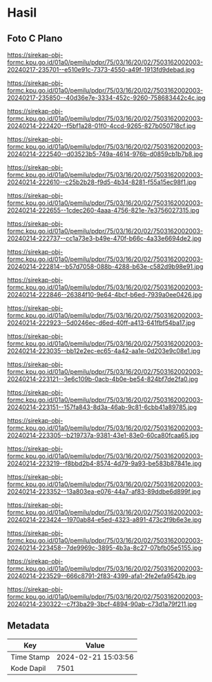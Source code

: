 # Hasil

## Foto C Plano

https://sirekap-obj-formc.kpu.go.id/01a0/pemilu/pdpr/75/03/16/20/02/7503162002003-20240217-235701--e510e91c-7373-4550-a49f-1913fd9debad.jpg

https://sirekap-obj-formc.kpu.go.id/01a0/pemilu/pdpr/75/03/16/20/02/7503162002003-20240217-235850--40d36e7e-3334-452c-9260-758683442c4c.jpg

https://sirekap-obj-formc.kpu.go.id/01a0/pemilu/pdpr/75/03/16/20/02/7503162002003-20240214-222420--f5bf1a28-01f0-4ccd-9265-827b050718cf.jpg

https://sirekap-obj-formc.kpu.go.id/01a0/pemilu/pdpr/75/03/16/20/02/7503162002003-20240214-222540--d03523b5-749a-4614-976b-d0859cb1b7b8.jpg

https://sirekap-obj-formc.kpu.go.id/01a0/pemilu/pdpr/75/03/16/20/02/7503162002003-20240214-222610--c25b2b28-f9d5-4b34-8281-f55a15ec98f1.jpg

https://sirekap-obj-formc.kpu.go.id/01a0/pemilu/pdpr/75/03/16/20/02/7503162002003-20240214-222655--1cdec260-4aaa-4756-821e-7e3756027315.jpg

https://sirekap-obj-formc.kpu.go.id/01a0/pemilu/pdpr/75/03/16/20/02/7503162002003-20240214-222737--cc1a73e3-b49e-470f-b66c-4a33e6694de2.jpg

https://sirekap-obj-formc.kpu.go.id/01a0/pemilu/pdpr/75/03/16/20/02/7503162002003-20240214-222814--b57d7058-088b-4288-b63e-c582d9b98e91.jpg

https://sirekap-obj-formc.kpu.go.id/01a0/pemilu/pdpr/75/03/16/20/02/7503162002003-20240214-222846--26384f10-9e64-4bcf-b6ed-7939a0ee0426.jpg

https://sirekap-obj-formc.kpu.go.id/01a0/pemilu/pdpr/75/03/16/20/02/7503162002003-20240214-222923--5d0246ec-d6ed-40ff-a413-641fbf54ba17.jpg

https://sirekap-obj-formc.kpu.go.id/01a0/pemilu/pdpr/75/03/16/20/02/7503162002003-20240214-223035--bb12e2ec-ec65-4a42-aa1e-0d203e9c08e1.jpg

https://sirekap-obj-formc.kpu.go.id/01a0/pemilu/pdpr/75/03/16/20/02/7503162002003-20240214-223121--3e6c109b-0acb-4b0e-be54-824bf7de2fa0.jpg

https://sirekap-obj-formc.kpu.go.id/01a0/pemilu/pdpr/75/03/16/20/02/7503162002003-20240214-223151--157fa843-8d3a-46ab-9c81-6cbb41a89785.jpg

https://sirekap-obj-formc.kpu.go.id/01a0/pemilu/pdpr/75/03/16/20/02/7503162002003-20240214-223305--b219737a-9381-43e1-83e0-60ca80fcaa65.jpg

https://sirekap-obj-formc.kpu.go.id/01a0/pemilu/pdpr/75/03/16/20/02/7503162002003-20240214-223219--f8bbd2b4-8574-4d79-9a93-be583b87841e.jpg

https://sirekap-obj-formc.kpu.go.id/01a0/pemilu/pdpr/75/03/16/20/02/7503162002003-20240214-223352--13a803ea-e076-44a7-af83-89ddbe6d899f.jpg

https://sirekap-obj-formc.kpu.go.id/01a0/pemilu/pdpr/75/03/16/20/02/7503162002003-20240214-223424--1970ab84-e5ed-4323-a891-473c2f9b6e3e.jpg

https://sirekap-obj-formc.kpu.go.id/01a0/pemilu/pdpr/75/03/16/20/02/7503162002003-20240214-223458--7de9969c-3895-4b3a-8c27-07bfb05e5155.jpg

https://sirekap-obj-formc.kpu.go.id/01a0/pemilu/pdpr/75/03/16/20/02/7503162002003-20240214-223529--666c8791-2f83-4399-afa1-2fe2efa9542b.jpg

https://sirekap-obj-formc.kpu.go.id/01a0/pemilu/pdpr/75/03/16/20/02/7503162002003-20240214-230322--c7f3ba29-3bcf-4894-90ab-c73d1a79f211.jpg


## Metadata

| Key        | Value               |
| ---------- | ------------------- |
| Time Stamp | 2024-02-21 15:03:56 |
| Kode Dapil | 7501                |



